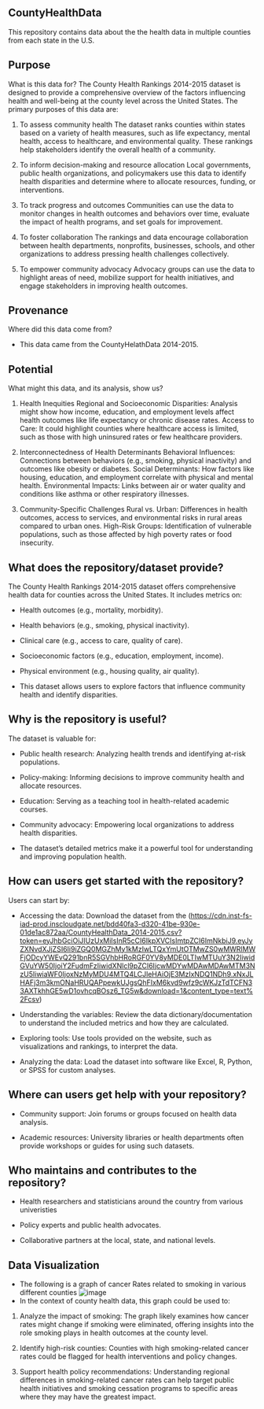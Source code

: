 ## CountyHealthData 

This repository contains data about the the health data in multiple counties from each state in the U.S.

## Purpose
What is this data for?
The County Health Rankings 2014-2015 dataset is designed to provide a comprehensive overview of the factors influencing health and well-being at the county level across the United States. The primary purposes of this data are:

1. To assess community health
The dataset ranks counties within states based on a variety of health measures, such as life expectancy, mental health, access to healthcare, and environmental quality. These rankings help stakeholders identify the overall health of a community.

2. To inform decision-making and resource allocation
Local governments, public health organizations, and policymakers use this data to identify health disparities and determine where to allocate resources, funding, or interventions.

3. To track progress and outcomes
Communities can use the data to monitor changes in health outcomes and behaviors over time, evaluate the impact of health programs, and set goals for improvement.

4. To foster collaboration
The rankings and data encourage collaboration between health departments, nonprofits, businesses, schools, and other organizations to address pressing health challenges collectively.

5. To empower community advocacy
Advocacy groups can use the data to highlight areas of need, mobilize support for health initiatives, and engage stakeholders in improving health outcomes.
## Provenance 
Where did this data come from?

* This data came from the CountyHelathData 2014-2015.
## Potential
What might this data, and its analysis, show us?

1. Health Inequities
Regional and Socioeconomic Disparities: Analysis might show how income, education, and employment levels affect health outcomes like life expectancy or chronic disease rates.
Access to Care: It could highlight counties where healthcare access is limited, such as those with high uninsured rates or few healthcare providers.

3. Interconnectedness of Health Determinants
Behavioral Influences: Connections between behaviors (e.g., smoking, physical inactivity) and outcomes like obesity or diabetes.
Social Determinants: How factors like housing, education, and employment correlate with physical and mental health.
Environmental Impacts: Links between air or water quality and conditions like asthma or other respiratory illnesses.

5. Community-Specific Challenges
Rural vs. Urban: Differences in health outcomes, access to services, and environmental risks in rural areas compared to urban ones.
High-Risk Groups: Identification of vulnerable populations, such as those affected by high poverty rates or food insecurity.

## What does the repository/dataset provide?
The County Health Rankings 2014-2015 dataset offers comprehensive health data for counties across the United States. It includes metrics on:

* Health outcomes (e.g., mortality, morbidity).

* Health behaviors (e.g., smoking, physical inactivity).

* Clinical care (e.g., access to care, quality of care).

* Socioeconomic factors (e.g., education, employment, income).

* Physical environment (e.g., housing quality, air quality).

* This dataset allows users to explore factors that influence community health and identify disparities.

## Why is the repository is useful?
The dataset is valuable for:

* Public health research: Analyzing health trends and identifying at-risk populations.

* Policy-making: Informing decisions to improve community health and allocate resources.

* Education: Serving as a teaching tool in health-related academic courses.

* Community advocacy: Empowering local organizations to address health disparities.

* The dataset’s detailed metrics make it a powerful tool for understanding and improving population health.

## How can users get started with the repository?
Users can start by:

* Accessing the data: Download the dataset from the (https://cdn.inst-fs-iad-prod.inscloudgate.net/bdd40fa3-d320-41be-930e-01de1ac872aa/CountyHealthData_2014-2015.csv?token=eyJhbGciOiJIUzUxMiIsInR5cCI6IkpXVCIsImtpZCI6ImNkbiJ9.eyJyZXNvdXJjZSI6Ii9iZGQ0MGZhMy1kMzIwLTQxYmUtOTMwZS0wMWRlMWFjODcyYWEvQ291bnR5SGVhbHRoRGF0YV8yMDE0LTIwMTUuY3N2IiwidGVuYW50IjoiY2FudmFzIiwidXNlcl9pZCI6IjcwMDYwMDAwMDAwMTM3NzU5IiwiaWF0IjoxNzMyMDU4MTQ4LCJleHAiOjE3MzIxNDQ1NDh9.xNxJLHAFj3m3kmONaHRUQAPpewkUJgsQhFIxM6kvd9wfz9cWKJzTdTCFN33AXTkhhGE5wD1ovhcqBOsz6_TG5w&download=1&content_type=text%2Fcsv)

* Understanding the variables: Review the data dictionary/documentation to understand the included metrics and how they are calculated.

* Exploring tools: Use tools provided on the website, such as visualizations and rankings, to interpret the data.

* Analyzing the data: Load the dataset into software like Excel, R, Python, or SPSS for custom analyses.

## Where can users get help with your repository?
* Community support: Join forums or groups focused on health data analysis.

* Academic resources: University libraries or health departments often provide workshops or guides for using such datasets.

## Who maintains and contributes to the repository?
* Health researchers and statisticians around the country from various univeristies

* Policy experts and public health advocates.

* Collaborative partners at the local, state, and national levels.

 ## Data Visualization
 * The following is a graph of cancer Rates related to smoking in various different counties
  ![image](https://github.com/user-attachments/assets/c8e51f21-be7a-4763-be54-158626bfe50d)
 * In the context of county health data, this graph could be used to:

1. Analyze the impact of smoking: The graph likely examines how cancer rates might change if smoking were eliminated, offering insights into the role smoking plays in health outcomes at the county level.
  
2. Identify high-risk counties: Counties with high smoking-related cancer rates could be flagged for health interventions and policy changes.
  
3. Support health policy recommendations: Understanding regional differences in smoking-related cancer rates can help target public health initiatives and smoking cessation programs to specific areas where they may have the greatest impact.








